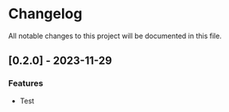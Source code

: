 # Changelog

All notable changes to this project will be documented in this file.

## [0.2.0] - 2023-11-29

### Features

- Test

<!-- generated by git-cliff -->

